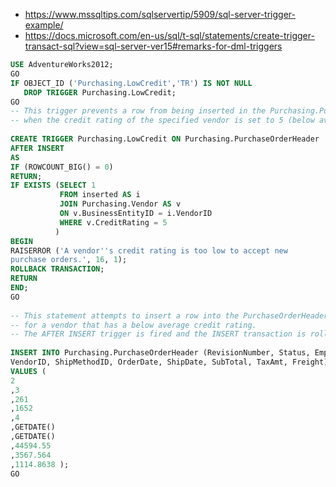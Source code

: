 

- <https://www.mssqltips.com/sqlservertip/5909/sql-server-trigger-example/>
- <https://docs.microsoft.com/en-us/sql/t-sql/statements/create-trigger-transact-sql?view=sql-server-ver15#remarks-for-dml-triggers>

```sql
USE AdventureWorks2012;
GO
IF OBJECT_ID ('Purchasing.LowCredit','TR') IS NOT NULL
   DROP TRIGGER Purchasing.LowCredit;
GO
-- This trigger prevents a row from being inserted in the Purchasing.PurchaseOrderHeader table
-- when the credit rating of the specified vendor is set to 5 (below average).  
  
CREATE TRIGGER Purchasing.LowCredit ON Purchasing.PurchaseOrderHeader  
AFTER INSERT  
AS  
IF (ROWCOUNT_BIG() = 0)
RETURN;
IF EXISTS (SELECT 1  
           FROM inserted AS i   
           JOIN Purchasing.Vendor AS v   
           ON v.BusinessEntityID = i.VendorID  
           WHERE v.CreditRating = 5  
          )  
BEGIN  
RAISERROR ('A vendor''s credit rating is too low to accept new  
purchase orders.', 16, 1);  
ROLLBACK TRANSACTION;  
RETURN   
END;  
GO  
  
-- This statement attempts to insert a row into the PurchaseOrderHeader table  
-- for a vendor that has a below average credit rating.  
-- The AFTER INSERT trigger is fired and the INSERT transaction is rolled back.  
  
INSERT INTO Purchasing.PurchaseOrderHeader (RevisionNumber, Status, EmployeeID,  
VendorID, ShipMethodID, OrderDate, ShipDate, SubTotal, TaxAmt, Freight)  
VALUES (  
2  
,3  
,261  
,1652  
,4  
,GETDATE()  
,GETDATE()  
,44594.55  
,3567.564  
,1114.8638 );  
GO
```
